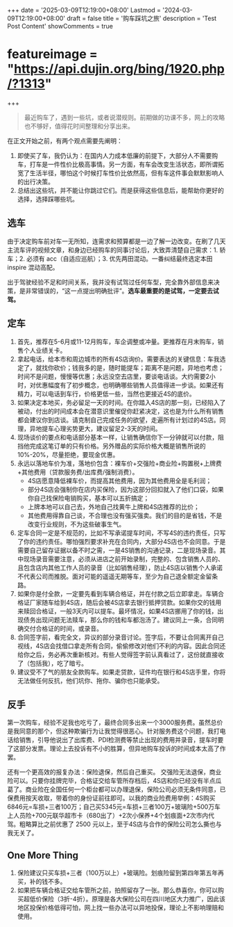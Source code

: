 +++
date = '2025-03-09T12:19:00+08:00'
Lastmod = '2024-03-09T12:19:00+08:00'
draft = false
title = '购车踩坑之旅'
description = 'Test Post Content'
showComments = true
# featureimage = "https://api.dujin.org/bing/1920.php/?1313"
+++



> 最近购车了，遇到一些坑，或者说潜规则。前期做的功课不多，网上的攻略也不够好，值得花时间整理和分享出来。

在正文开始之前，有两个观点需要先阐明：

1. 即使买了车，我仍认为：在国内人力成本低廉的前提下，大部分人不需要购车，打车是一件性价比极高事情。另一方面，有车会改变生活状态，即所谓拓宽了生活半径，哪怕这个时候打车性价比依然高，但有车这件事会默默影响人的出行决策。
2. 总结出这些坑，并不能让你跳过它们。而是获得这些信息后，能帮助你更好的选择，选择踩哪些坑。

## 选车

由于决定购车前对车一无所知，连需求和预算都是一边了解一边改变。在刷了几天主流车评的视频文章，和身边已经购车的同事讨论后，大致弄清楚自己需求：1. 轿车；2. 必须有 acc（自适应巡航）；3. 优先两田混动。一番纠结最终选定本田 inspire 混动高配。

出于驾驶经验不足和时间关系，我并没有试驾过任何车型，完全靠外部信息来决策，是非常错误的，“这一点提出明确批评”。**选车最重要的是试驾，一定要去试驾。**

## 定车

1. 首先，推荐在5-6月或11-12月购车，车企调整或冲量。更推荐在月末购车，销售个人业绩关卡。
2. 拿起电话，给本市和周边城市的所有4S店询价。需要表达的关键信息：车我选定了，就找你砍价；钱我多的是，随时能提车；距离不是问题，异地也考虑；时间不是问题，慢慢等优惠；永远没空去店里，要谈电话谈。大约需要2小时，对优惠幅度有了初步概念，也明确哪些销售人员值得进一步谈。如果还有精力，可以电话到车行，价格更低一些，当然也更接近4S的底价。
3. 如果决定本地买，务必留足一天的时间。在你踏入4S店的那一刻，已经陷入了被动，付出的时间成本会在潜意识里催促你赶紧决定，这也是为什么所有销售都会建议你到店谈。请克制自己完成任务的欲望，走遍所有计划过的4S店。同理，异地提车心理劣势更大，建议留足2-3天的时间。
4. 现场谈价的要点和电话部分基本一样，让销售确信你下一分钟就可以付款，阻挡他完成这笔订单的只有价格。另外赠品的实际价格大概是销售所说的 10%-20%，尽量拒绝，要现金优惠。
5. 永远以落地车价为准，落地价包含：裸车价+交强险+商业险+购置税+上牌费+其他费用（贷款服务费/出库费/强制消费）。
    - 4S店愿意降低裸车价，而提高其他费用，因为其他费用全是毛利润；
    - 部分4S店会强制你在店内买保险，因为这部分回扣就入了他们口袋，如果你自己找保险电销购买，基本可以五折搞定；
    - 上牌本地可以自己去，外地自己找黄牛上牌和4S店推荐的比价；
    - 其他费用得靠自己谈，不合理也没有强买强卖。我们的目的是省钱，不是改变行业规则，不为这些破事生气。
6. 定车合同一定是不规范的，比如不写承诺提车时间，不写4S的违约责任，只写了你的违约责任。哪怕强烈要求补充在合同内，大部分4S店也不会同意。于是需要自己留存证据以备不时之需，一是4S销售的沟通记录，二是现场录音。其中现场录音需要注意，必须从进店之前开始录制，完整的、包含销售人员的、且包含店内其他工作人员的录音（比如销售经理），防止4S店以销售个人承诺不代表公司而推脱。面对可能的遥遥无期等车，至少为自己退全额定金留条路。
7. 如果你是付全款，一定要先看到车辆合格证，并在付款之后立即拿走。车辆合格证厂家随车给到4S店，随后会被4S店拿去银行抵押贷款。如果你交的钱用来赎回合格证，一般3天内可以提车。最坏情况，如果4S店挪用了你的钱，出现债务出现问题无法赎车，那么你的钱和车都泡汤了。建议同上一条，合同明确交付合格证的时间，或录音。
8. 合同签字前，看完全文，异议的部分录音讨论。签字后，不要让合同离开自己视线，4S店会找借口拿走所有合同，偷偷修改对他们不利的内容。因此合同还给你之后，务必再次重新核对。有些人觉得签字前认真看过了，这份就直接收了（包括我），吃了暗亏。
9. 建议受不了气的朋友全款购车。如果走贷款，证件均在银行和4S店手里，你将无法做任何反抗，他们坑你、拖你、骗你也只能承受。

## 反手

第一次购车，经验不足我也吃亏了，最终合同多出来一个3000服务费。虽然总价是我同意的那个，但这种欺骗行为让我觉得很恶心。针对服务费这个问题，我打电话给销售，引导他说出了出库费、PDI检测费等禁止出现的费用并录音，提车时要了这部分发票。理论上去投诉有不小的胜算，但异地购车投诉的时间成本太高了作罢。

还有一个更高效的报复办法：保险退保，然后自己重买。 交强险无法退保，商业险可以。只要你挂牌完毕，合格证交给车管所存档后，4S店和你已经没有半点瓜葛了。商业险在全国任何一个柜台都可以办理退保，保险公司必须无条件同意，已保费用按天收取，带着你的身份证前往即可。以我的商业险费用举例：4S购买6846元=车损+三者100万；自己买5345元=车损+三者100万+玻璃险+500万车上人员险+700元联华超市卡（680出了）+2次小保养+4个划痕面+2次市内代驾。粗略算比之前优惠了 2500 元以上，至于4S店与合作的保险公司怎么撕也与我无关了。

## One More Thing

1. 保险建议只买车损+三者（100万以上）+玻璃险。划痕险留到第四年第五年再买，补的钱不多。
2. 如果把车辆合格证交给车管所之前，拍照留存了一张。那么恭喜你，你可以购买超低价保险（3折-4折）。原理是各大保险公司在四川地区大力推广，因此该地区投保价格低得可怕，网上找一些办法可以异地投保，理论上不影响理赔和使用。
